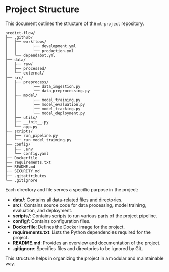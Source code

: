 # Project Structure

This document outlines the structure of the `ml-project` repository.

```
predict-flow/
├── .github/
│   ├── workflows/
│   │       ├── development.yml
│   │       └── production.yml  
│   └── dependabot.yml
├── data/
│   ├── raw/                   
│   ├── processed/             
│   └── external/              
├── src/
│   ├── preprocess/
│   │       ├── data_ingestion.py
│   │       └── data_preprocessing.py
│   ├── model/
│   │       ├── model_training.py
│   │       ├── model_evaluation.py
│   │       ├── model_tracking.py
│   │       └── model_deployment.py 
│   ├── utils/
│   ├── __init__.py 
│   └── app.py
├── scripts/
│   ├── run_pipeline.py       
│   └── run_model_training.py  
├── config/
│   ├── .env       
│   └── config.yaml          
├── Dockerfile                 
├── requirements.txt           
├── README.md
├── SECURITY.md
├── .gitattributes              
└── .gitignore                 
```

Each directory and file serves a specific purpose in the project:

- **data/**: Contains all data-related files and directories.
- **src/**: Contains source code for data processing, model training, evaluation, and deployment.
- **scripts/**: Contains scripts to run various parts of the project pipeline.
- **config/**: Contains configuration files.
- **Dockerfile**: Defines the Docker image for the project.
- **requirements.txt**: Lists the Python dependencies required for the project.
- **README.md**: Provides an overview and documentation of the project.
- **.gitignore**: Specifies files and directories to be ignored by Git.

This structure helps in organizing the project in a modular and maintainable way.